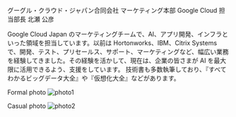 グーグル・クラウド・ジャパン合同会社
マーケティング本部
Google Cloud 担当部長 
北瀬 公彦 

Google Cloud Japan のマーケティングチームで、AI、アプリ開発、インフラといった領域を担当しています。以前は Hortonworks、IBM、Citrix Systems で、開発、テスト、プリセールス、サポート、マーケティングなど、幅広い業務を経験してきました。その経験を活かして、現在は、企業の皆さまが AI を最大限に活用できるよう、支援をしています。 技術書も多数執筆しており、『すべてわかるビッグデータ大全』や『仮想化大全』などがあります。

Formal photo
![photo1](https://github.com/kkitase/profile/blob/master/photo1.jpg)

Casual photo
![photo2](https://github.com/kkitase/profile/blob/master/photo2.jpg)
